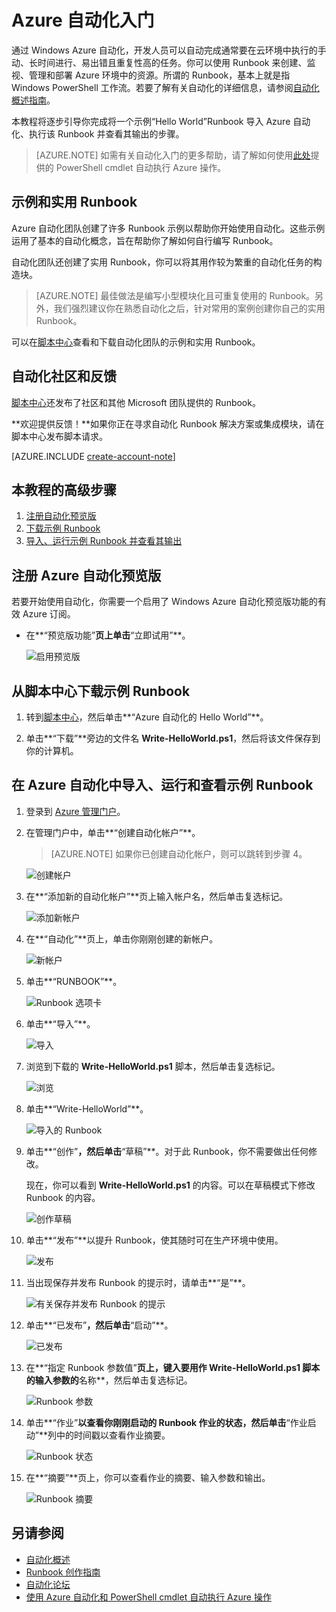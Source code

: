 <properties linkid="automation-create-runbook-from-samples" urlDisplayName="Get Started with Azure Automation" pageTitle="Get Started with Azure Automation" metaKeywords="" description="Learn how to import and run an automation job in Azure." metaCanonical="" services="automation" documentationCenter="" title="Get Started with Azure Automation" authors="" solutions="" manager="" editor="" />
<tags ms.service="automation"
    ms.date="02/20/2015"
    wacn.date="04/11/2015"
    />

# Azure 自动化入门

通过 Windows Azure 自动化，开发人员可以自动完成通常要在云环境中执行的手动、长时间进行、易出错且重复性高的任务。你可以使用 Runbook 来创建、监视、管理和部署 Azure 环境中的资源。所谓的 Runbook，基本上就是指 Windows PowerShell 工作流。若要了解有关自动化的详细信息，请参阅[自动化概述指南][自动化概述指南]。

本教程将逐步引导你完成将一个示例“Hello World”Runbook 导入 Azure 自动化、执行该 Runbook 并查看其输出的步骤。

> [AZURE.NOTE] 如需有关自动化入门的更多帮助，请了解如何使用[此处][此处]提供的 PowerShell cmdlet 自动执行 Azure 操作。

## 示例和实用 Runbook

Azure 自动化团队创建了许多 Runbook 示例以帮助你开始使用自动化。这些示例运用了基本的自动化概念，旨在帮助你了解如何自行编写 Runbook。

自动化团队还创建了实用 Runbook，你可以将其用作较为繁重的自动化任务的构造块。

> [AZURE.NOTE] 最佳做法是编写小型模块化且可重复使用的 Runbook。另外，我们强烈建议你在熟悉自动化之后，针对常用的案例创建你自己的实用 Runbook。

可以在[脚本中心][脚本中心]查看和下载自动化团队的示例和实用 Runbook。

## 自动化社区和反馈

[脚本中心][1]还发布了社区和其他 Microsoft 团队提供的 Runbook。

**欢迎提供反馈！**如果你正在寻求自动化 Runbook 解决方案或集成模块，请在脚本中心发布脚本请求。

[AZURE.INCLUDE [create-account-note](../includes/create-account-note.md)]

## 本教程的高级步骤

1.  [注册自动化预览版][注册自动化预览版]
2.  [下载示例 Runbook][下载示例 Runbook]
3.  [导入、运行示例 Runbook 并查看其输出][导入、运行示例 Runbook 并查看其输出]

## <a name="preview"></a>注册 Azure 自动化预览版

若要开始使用自动化，你需要一个启用了 Windows Azure 自动化预览版功能的有效 Azure 订阅。

-   在**“预览版功能”**页上单击**“立即试用”**。

    ![启用预览版][启用预览版]

## <a name="download-sample"></a>从脚本中心下载示例 Runbook

1.  转到[脚本中心][脚本中心]，然后单击**“Azure 自动化的 Hello World”**。

2.  单击**“下载”**旁边的文件名 **Write-HelloWorld.ps1**，然后将该文件保存到你的计算机。

## <a name="import-sample"></a>在 Azure 自动化中导入、运行和查看示例 Runbook

1.  登录到 [Azure 管理门户][Azure 管理门户]。

2.  在管理门户中，单击**“创建自动化帐户”**。

    > [AZURE.NOTE] 如果你已创建自动化帐户，则可以跳转到步骤 4。

    ![创建帐户][创建帐户]

3.  在**“添加新的自动化帐户”**页上输入帐户名，然后单击复选标记。

    ![添加新帐户][添加新帐户]

4.  在**“自动化”**页上，单击你刚刚创建的新帐户。

    ![新帐户][新帐户]

5.  单击**“RUNBOOK”**。

    ![Runbook 选项卡][Runbook 选项卡]

6.  单击**“导入”**。

    ![导入][导入]

7.  浏览到下载的 **Write-HelloWorld.ps1** 脚本，然后单击复选标记。

    ![浏览][浏览]

8.  单击**“Write-HelloWorld”**。

    ![导入的 Runbook][导入的 Runbook]

9.  单击**“创作”**，然后单击**“草稿”**。对于此 Runbook，你不需要做出任何修改。

    现在，你可以看到 **Write-HelloWorld.ps1** 的内容。可以在草稿模式下修改 Runbook 的内容。

    ![创作草稿][创作草稿]

10. 单击**“发布”**以提升 Runbook，使其随时可在生产环境中使用。

    ![发布][发布]

11. 当出现保存并发布 Runbook 的提示时，请单击**“是”**。

    ![有关保存并发布 Runbook 的提示][有关保存并发布 Runbook 的提示]

12. 单击**“已发布”**，然后单击**“启动”**。

    ![已发布][已发布]

13. 在**“指定 Runbook 参数值”**页上，键入要用作 Write-HelloWorld.ps1 脚本的输入参数的**名称**，然后单击复选标记。

    ![Runbook 参数][Runbook 参数]

14. 单击**“作业”**以查看你刚刚启动的 Runbook 作业的状态，然后单击**“作业启动”**列中的时间戳以查看作业摘要。

    ![Runbook 状态][Runbook 状态]

15. 在**“摘要”**页上，你可以查看作业的摘要、输入参数和输出。

    ![Runbook 摘要][Runbook 摘要]

## 另请参阅

-   [自动化概述][自动化概述]
-   [Runbook 创作指南][Runbook 创作指南]
-   [自动化论坛][自动化论坛]
-   [使用 Azure 自动化和 PowerShell cmdlet 自动执行 Azure 操作][此处]

  [自动化概述指南]: /zh-cn/documentation/services/automation/
  [此处]: http://blogs.technet.com/b/keithmayer/archive/2014/04/04/step-by-step-getting-started-with-windows-azure-automation.aspx
  [脚本中心]: http://go.microsoft.com/fwlink/p/?LinkId=393029
  [1]: http://go.microsoft.com/fwlink/?LinkID=391681
  [注册自动化预览版]: #preview
  [下载示例 Runbook]: #download-sample
  [导入、运行示例 Runbook 并查看其输出]: #import-sample
  [启用预览版]: ./media/automation/automation_00_EnablePreview.png
  [Azure 管理门户]: http://manage.windowsazure.cn
  [创建帐户]: ./media/automation/automation_01_CreateAccount.png
  [添加新帐户]: ./media/automation/automation_02_addnewautoacct.png
  [新帐户]: ./media/automation/automation_03_NewAutoAcct.png
  [Runbook 选项卡]: ./media/automation/automation_04_RunbooksTab.png
  [导入]: ./media/automation/automation_05_Import.png
  [浏览]: ./media/automation/automation_06_Browse.png
  [导入的 Runbook]: ./media/automation/automation_07_ImportedRunbook.png
  [创作草稿]: ./media/automation/automation_08_AuthorDraft.png
  [发布]: ./media/automation/automation_085_Publish.png
  [有关保存并发布 Runbook 的提示]: ./media/automation/automation_09_SavePubPrompt.png
  [已发布]: ./media/automation/automation_10_PublishStart.png
  [Runbook 参数]: ./media/automation/automation_11_RunbookParams.png
  [Runbook 状态]: ./media/automation/automation_12_RunbookStatus.png
  [Runbook 摘要]: ./media/automation/automation_13_RunbookSummary_callouts.png
  [自动化概述]: https://msdn.microsoft.com/zh-cn/library/azure/dn643629.aspx
  [Runbook 创作指南]: https://technet.microsoft.com/zh-cn/library/dn469262.aspx
  [自动化论坛]: https://social.msdn.microsoft.com/Forums/azure/zh-CN/home?forum=windowsazurezhchs
